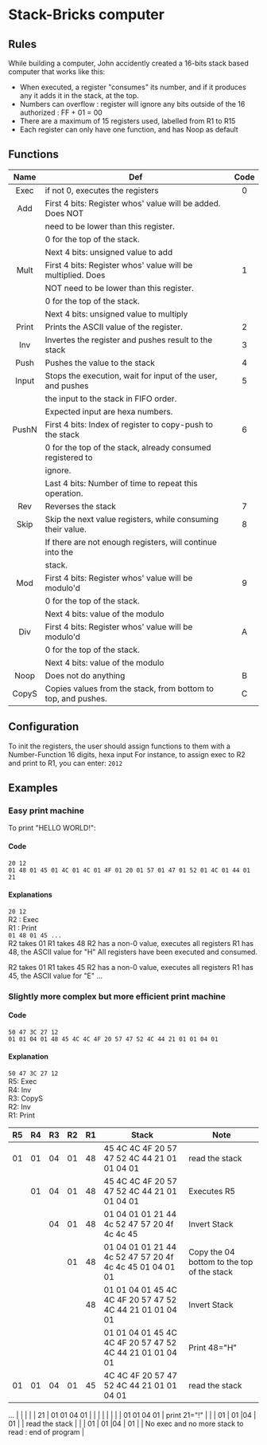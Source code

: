 # Stack-Bricks computer

## Rules


While building a computer, John accidently created a 16-bits stack based computer that works like this: 
- When executed, a register "consumes" its number, and if it produces any it adds it in the stack, at the top.
- Numbers can overflow : register will ignore any bits outside of the 16 authorized : FF + 01 = 00  
- There are a maximum of 15 registers used, labelled from R1 to R15
- Each register can only have one function, and has Noop as default


## Functions

| Name  | Def                                                          | Code |
|:-----:|--------------------------------------------------------------|:----:|
| Exec  | if not 0, executes the registers                             | 0    |
| Add   | First 4 bits: Register whos' value will be added. Does NOT   |      |
|       | need to be lower than this register.                         |      |
|       | 0 for the top of the  stack.                                 |      |
|       | Next 4  bits: unsigned value to add                          |      |
| Mult  | First 4 bits: Register whos' value will be multiplied. Does  |1     |
|       | NOT need to be lower than this register.                     |      |
|       | 0 for the top of the  stack.                                 |      |
|       | Next 4  bits: unsigned value to multiply                     |      |
| Print | Prints the ASCII value of the register.                      |2     |
| Inv   | Invertes the register and pushes result to the stack         |3     |
| Push  | Pushes the value to the stack                                |4     |
| Input | Stops the execution, wait for input of the user, and pushes  |5     |
|       | the input to the stack in FIFO order.                        |      |
|       | Expected input are hexa numbers.                             |      |
| PushN | First 4 bits: Index of register to copy-push to the stack    |6     |
|       | 0 for the top of the  stack, already consumed registered to  |      |
|       | ignore.                                                      |      |
|       | Last  4 bits: Number of time to repeat this operation.       |      |
| Rev   | Reverses the stack                                           |7     |
| Skip  | Skip the next value registers, while consuming their value.  |8     |
|       | If there are not enough registers, will continue into the    |      |
|       | stack.                                                       |      |
| Mod   | First 4 bits: Register whos' value will be modulo'd          |9     |
|       | 0 for the top of the  stack.                                 |      |
|       | Next 4 bits: value of the modulo                            |      |
| Div   | First 4 bits: Register whos' value will be modulo'd          |A     |
|       | 0 for the top of the  stack.                                 |      |
|       | Next 4 bits: value of the modulo                            |      | 
| Noop  | Does not do anything                                         |B     |
| CopyS | Copies values from the stack, from bottom to top, and pushes.| C    |   

## Configuration
To init the registers, the user should assign functions to them with a Number-Function 16 digits, hexa input
For instance, to assign exec to R2 and print to R1, you can enter: `2012`

## Examples
### Easy print machine
To print "HELLO WORLD!":  

#### Code

`20 12`  
`01 48 01 45 01 4C 01 4C 01 4F 01 20 01 57 01 47 01 52 01 4C 01 44 01 21`  

#### Explanations
`20 12`   
R2 : Exec  
R1 : Print  
`01 48 01 45 ...`  
R2 takes 01
R1 takes 48
R2 has a non-0 value, executes all registers
R1 has 48, the ASCII value for "H"
All registers have been executed and consumed.

R2 takes 01
R1 takes 45
R2 has a non-0 value, executes all registers
R1 has 45, the ASCII value for "E"
...


### Slightly more complex but more efficient print machine  

#### Code
`50 47 3C 27 12`  
`01 01 04 01 48 45 4C 4C 4F 20 57 47 52 4C 44 21 01 01 04 01`  

#### Explanation
`50 47 3C 27 12`   
R5: Exec  
R4: Inv  
R3: CopyS  
R2: Inv  
R1: Print  

| R5 | R4 | R3 | R2 | R1 | Stack | Note |
|----|----|----|----|----|-------|------|
|01  |01  |04  |01  |48  |45 4C 4C 4F 20 57 47 52 4C 44 21 01 01 04 01| read the stack |
|    |01  |04  |01  |48  |45 4C 4C 4F 20 57 47 52 4C 44 21 01 01 04 01| Executes R5    |
|    |    |04  |01  |48  |01 04 01 01 21 44 4c 52 47 57 20 4f 4c 4c 45| Invert Stack   |
|    |    |    |01  |48  |01 04 01 01 21 44 4c 52 47 57 20 4f 4c 4c 45 01 04 01 01| Copy the 04 bottom to the top of the stack   |
|    |    |    |    |48  |01 01 04 01 45 4C 4C 4F 20 57 47 52 4C 44 21 01 01 04 01 | Invert Stack  |
|    |    |    |    |    |01 01 04 01 45 4C 4C 4F 20 57 47 52 4C 44 21 01 01 04 01 | Print 48="H"  |
| 01 | 01 | 04 |01  | 45 | 4C 4C 4F 20 57 47 52 4C 44 21 01 01 04 01 | read the stack |
...
|    |    |    |    | 21 | 01 01 04 01 |  |
|    |    |    |    |    | 01 01 04 01 | print 21="!" |
|    | 01  | 01 |04 |  01 |            | read the stack |
|    | 01  | 01 |04 |  01 |            | No exec and no more stack to read : end of program |
